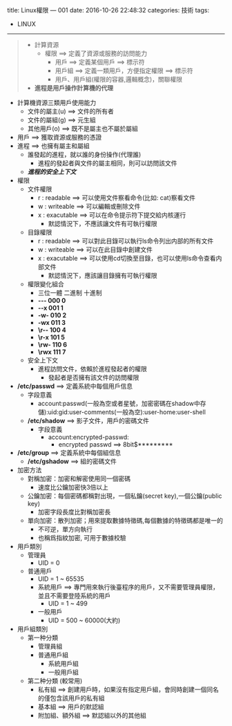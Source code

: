 title: Linux權限 — 001
date: 2016-10-26 22:48:32
categories: 技術
tags:
- LINUX
---
> - 計算資源
>   - 權限 ==> 定義了資源或服務的訪問能力
>       - 用戶 ==> 定義某個用戶 ==> 標示符
>       - 用戶組 ==> 定義一類用戶，方便指定權限 ==> 標示符
>       - 用戶、用戶組(權限的容器,邏輯概念)，關聯權限
> - **進程是用戶操作計算機的代理**

<!--more-->

- 計算機資源三類用戶使用能力
    - 文件的屬主(u) ==> 文件的所有者
    - 文件的屬組(g) ==> 元生組
    - 其他用戶(o) ==> 既不是屬主也不屬於屬組
- 用戶 ==> 獲取資源或服務的憑證
- 進程 ==> 也擁有屬主和屬組
    - 誰發起的進程，就以誰的身份操作(代理誰)
        - 進程的發起者與文件的屬主相同，則可以訪問該文件
    - _**進程的安全上下文**_
- 權限
    - 文件權限
        - r : readable ==> 可以使用文件察看命令(比如: cat)察看文件
        - w : writeable ==> 可以編輯或刪除文件
        - x : exacutable ==> 可以在命令提示符下提交給内核運行
            - 默認情況下，不應該讓文件有可執行權限
    - 目錄權限
        - r : readable ==> 可以對此目錄可以執行ls命令列出内部的所有文件
        - w : writeable ==> 可以在此目錄中創建文件
        - x : exacutable ==> 可以使用cd切換至目錄，也可以使用ls命令查看内部文件
            - 默認情況下，應該讓目錄擁有可執行權限
    - 權限變化組合
        - 三位一體 二進制 十進制
        - **\---      000     0**
        - **\--x      001     1**
        - **\-w-      010     2**
        - **\-wx      011     3**
        - **\r--      100     4**
        - **\r-x      101     5**
        - **\rw-      110     6**
        - **\rwx      111     7**
    - 安全上下文
        - 進程訪問文件，依賴於進程發起者的權限
            - 發起者是否擁有該文件的訪問權限
- **/etc/passwd** ==> 定義系統中每個用戶信息
    - 字段意義
        - account:passwd(一般為空或者星號，加密密碼在shadow中存儲):uid:gid:user-comments(一般為空):user-home:user-shell
    - **/etc/shadow** ==> 影子文件，用戶的密碼文件
        - 字段意義
            - account:encrypted-passwd:
                - encrypted passwd ==> 8bit\$*********
- **/etc/group** ==> 定義系統中每個組信息
    - **/etc/gshadow** ==> 組的密碼文件
- 加密方法
    - 對稱加密：加密和解密使用同一個密碼
        - 速度比公鑰加密快3倍以上
    - 公鑰加密：每個密碼都稱對出現，一個私鑰(secret key),一個公鑰(public key)
        - 加密字段長度比對稱加密長
    - 單向加密：散列加密；用來提取數據特徵碼,每個數據的特徵碼都是唯一的
        - 不可逆，單方向執行
        - 也稱爲指紋加密, 可用于數據校驗
- 用戶類別
    - 管理員
        - UID = 0
    - 普通用戶
        - UID = 1 ~ 65535
        - 系統用戶 ==> 專門用來執行後臺程序的用戶，又不需要管理員權限，並且不需要登陸系統的用戶
            - UID = 1 ~ 499
        - 一般用戶
            - UID = 500 ~ 60000(大約)
- 用戶組類別
    - 第一种分類
        - 管理員組
        - 普通用戶組
            - 系統用戶組
            - 一般用戶組 
    - 第二种分類 (較常用)
        - 私有組 ==> 創建用戶時，如果沒有指定用戶組，會同時創建一個同名的僅包含該用戶的私有組
        - 基本組 ==> 用戶的默認組 
        - 附加組、額外組 ==> 默認組以外的其他組
































































































